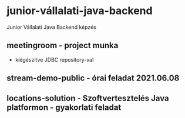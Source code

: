 # junior-vállalati-java-backend
Junior Vállalati Java Backend képzés

## meetingroom - project munka
* kiégészítve JDBC repository-val

## stream-demo-public - órai feladat 2021.06.08

## locations-solution - Szoftvertesztelés Java platformon - gyakorlati feladat
